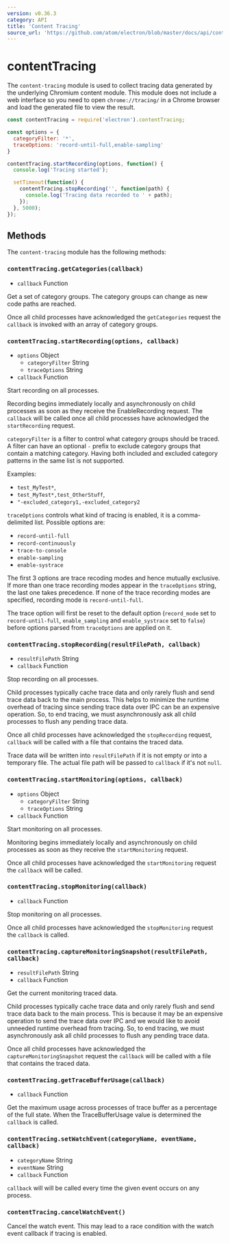 ```yaml
---
version: v0.36.3
category: API
title: 'Content Tracing'
source_url: 'https://github.com/atom/electron/blob/master/docs/api/content-tracing.md'
---
```


# contentTracing

The `content-tracing` module is used to collect tracing data generated by the
underlying Chromium content module. This module does not include a web interface
so you need to open `chrome://tracing/` in a Chrome browser and load the
generated file to view the result.

```javascript
const contentTracing = require('electron').contentTracing;

const options = {
  categoryFilter: '*',
  traceOptions: 'record-until-full,enable-sampling'
}

contentTracing.startRecording(options, function() {
  console.log('Tracing started');

  setTimeout(function() {
    contentTracing.stopRecording('', function(path) {
      console.log('Tracing data recorded to ' + path);
    });
  }, 5000);
});
```

## Methods

The `content-tracing` module has the following methods:

### `contentTracing.getCategories(callback)`

* `callback` Function

Get a set of category groups. The category groups can change as new code paths
are reached.

Once all child processes have acknowledged the `getCategories` request the
`callback` is invoked with an array of category groups.

### `contentTracing.startRecording(options, callback)`

* `options` Object
  * `categoryFilter` String
  * `traceOptions` String
* `callback` Function

Start recording on all processes.

Recording begins immediately locally and asynchronously on child processes
as soon as they receive the EnableRecording request. The `callback` will be
called once all child processes have acknowledged the `startRecording` request.

`categoryFilter` is a filter to control what category groups should be
traced. A filter can have an optional `-` prefix to exclude category groups
that contain a matching category. Having both included and excluded
category patterns in the same list is not supported.

Examples:

* `test_MyTest*`,
* `test_MyTest*,test_OtherStuff`,
* `"-excluded_category1,-excluded_category2`

`traceOptions` controls what kind of tracing is enabled, it is a comma-delimited
list. Possible options are:

* `record-until-full`
* `record-continuously`
* `trace-to-console`
* `enable-sampling`
* `enable-systrace`

The first 3 options are trace recoding modes and hence mutually exclusive.
If more than one trace recording modes appear in the `traceOptions` string,
the last one takes precedence. If none of the trace recording modes are
specified, recording mode is `record-until-full`.

The trace option will first be reset to the default option (`record_mode` set to
`record-until-full`, `enable_sampling` and `enable_systrace` set to `false`)
before options parsed from `traceOptions` are applied on it.

### `contentTracing.stopRecording(resultFilePath, callback)`

* `resultFilePath` String
* `callback` Function

Stop recording on all processes.

Child processes typically cache trace data and only rarely flush and send
trace data back to the main process. This helps to minimize the runtime overhead
of tracing since sending trace data over IPC can be an expensive operation. So,
to end tracing, we must asynchronously ask all child processes to flush any
pending trace data.

Once all child processes have acknowledged the `stopRecording` request,
`callback` will be called with a file that contains the traced data.

Trace data will be written into `resultFilePath` if it is not empty or into a
temporary file. The actual file path will be passed to `callback` if it's not
`null`.

### `contentTracing.startMonitoring(options, callback)`

* `options` Object
  * `categoryFilter` String
  * `traceOptions` String
* `callback` Function

Start monitoring on all processes.

Monitoring begins immediately locally and asynchronously on child processes as
soon as they receive the `startMonitoring` request.

Once all child processes have acknowledged the `startMonitoring` request the
`callback` will be called.

### `contentTracing.stopMonitoring(callback)`

* `callback` Function

Stop monitoring on all processes.

Once all child processes have acknowledged the `stopMonitoring` request the
`callback` is called.

### `contentTracing.captureMonitoringSnapshot(resultFilePath, callback)`

* `resultFilePath` String
* `callback` Function

Get the current monitoring traced data.

Child processes typically cache trace data and only rarely flush and send
trace data back to the main process. This is because it may be an expensive
operation to send the trace data over IPC and we would like to avoid unneeded
runtime overhead from tracing. So, to end tracing, we must asynchronously ask
all child processes to flush any pending trace data.

Once all child processes have acknowledged the `captureMonitoringSnapshot`
request the `callback` will be called with a file that contains the traced data.


### `contentTracing.getTraceBufferUsage(callback)`

* `callback` Function

Get the maximum usage across processes of trace buffer as a percentage of the
full state. When the TraceBufferUsage value is determined the `callback` is
called.

### `contentTracing.setWatchEvent(categoryName, eventName, callback)`

* `categoryName` String
* `eventName` String
* `callback` Function

`callback` will will be called every time the given event occurs on any
process.

### `contentTracing.cancelWatchEvent()`

Cancel the watch event. This may lead to a race condition with the watch event
callback if tracing is enabled.
